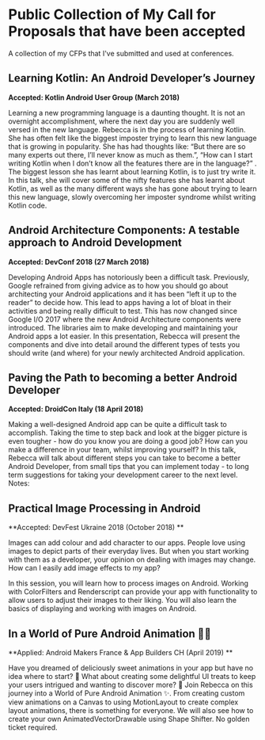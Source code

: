 # Public Collection of My Call for Proposals that have been accepted

A collection of my CFPs that I've submitted and used at conferences.


## Learning Kotlin: An Android Developer’s Journey

**Accepted: Kotlin Android User Group (March 2018)**

Learning a new programming language is a daunting thought. It is not an overnight accomplishment, where the next day you are suddenly well versed in the new language. Rebecca is in the process of learning Kotlin. She has often felt like the biggest imposter trying to learn this new language that is growing in popularity. She has had thoughts like: “But there are so many experts out there, I’ll never know as much as them.”, “How can I start writing Kotlin when I don’t know all the features there are in the language?” . The biggest lesson she has learnt about learning Kotlin, is to just try write it. In this talk, she will cover some of the nifty features she has learnt about Kotlin, as well as the many different ways she has gone about trying to learn this new language, slowly overcoming her imposter syndrome whilst writing Kotlin code. 


## Android Architecture Components: A testable approach to Android Development

**Accepted: DevConf 2018  (27 March 2018)**

Developing Android Apps has notoriously been a difficult task. Previously, Google refrained from giving advice as to how you should go about architecting your Android applications and it has been “left it up to the reader” to decide how. This lead to apps having a lot of bloat in their activities and being really difficult to test. This has now changed since Google I/O 2017 where the new Android Architecture components were introduced. The libraries aim to make developing and maintaining your Android apps a lot easier. In this presentation, Rebecca will present the components and dive into detail around the different types of tests you should write (and where) for your newly architected Android application.


## Paving the Path to becoming a better Android Developer

**Accepted: DroidCon Italy (18 April 2018)**

Making a well-designed Android app can be quite a difficult task to accomplish. Taking the time to step back and look at the bigger picture is even tougher - how do you know you are doing a good job? How can you make a difference in your team, whilst improving yourself? In this talk, Rebecca will talk about different steps you can take to become a better Android Developer, from small tips that you can implement today - to long term suggestions for taking your development career to the next level. 
Notes: 


## Practical Image Processing in Android

**Accepted: DevFest Ukraine 2018 (October 2018) **

Images can add colour and add character to our apps. People love using images to depict parts of their everyday lives. But when you start working with them as a developer, your opinion on dealing with images may change. How can I easily add image effects to my app?

In this session, you will learn how to process images on Android. Working with ColorFilters and Renderscript can provide your app with functionality to allow users to adjust their images to their liking. You will also learn the basics of displaying and working with images on Android. 

## In a World of Pure Android Animation 🍭🍫

**Applied: Android Makers France & App Builders CH (April 2019) ** 

Have you dreamed of deliciously sweet animations in your app but have no idea where to start? 🍫 What about creating some delightful UI treats to keep your users intrigued and wanting to discover more? 🍦 Join Rebecca on this journey into a World of Pure Android Animation ✨. From creating custom view animations on a Canvas to using MotionLayout to create complex layout animations, there is something for everyone. We will also see how to create your own AnimatedVectorDrawable using Shape Shifter. No golden ticket required.
